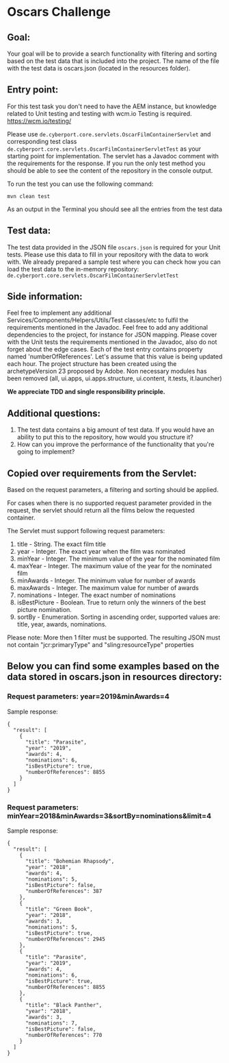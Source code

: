 # Oscars Challenge

## Goal:
Your goal will be to provide a search functionality with filtering and sorting based on the test data that is included into the project. 
The name of the file with the test data is oscars.json (located in the resources folder).



## Entry point:
For this test task you don't need to have the AEM instance, but knowledge related to Unit testing and testing with wcm.io Testing is required. https://wcm.io/testing/

Please use `de.cyberport.core.servlets.OscarFilmContainerServlet` and corresponding test class `de.cyberport.core.servlets.OscarFilmContainerServletTest` as your starting point for implementation. The servlet has a Javadoc comment with the requirements for the response. If you run the only test method you should be able to see the content of the repository in the console output.

To run the test you can use the following command:

    mvn clean test

As an output in the Terminal you should see all the entries from the test data 

## Test data:
The test data provided in the JSON file `oscars.json` is required for your Unit tests. Please use this data to fill in your repository with the data to work with. 
We already prepared a sample test where you can check how you can load the test data to the in-memory repository: `de.cyberport.core.servlets.OscarFilmContainerServletTest`


## Side information:
Feel free to implement any additional Services/Components/Helpers/Utils/Test classes/etc to fulfil the requirements mentioned in the Javadoc. 
Feel free to add any additional dependencies to the project, for instance for JSON mapping.
Please cover with the Unit tests the requirements mentioned in the Javadoc, also do not forget about the edge cases.
Each of the test entry contains property named 'numberOfReferences'. Let's assume that this value is being updated each hour.
The project structure has been created using the archetypeVersion 23 proposed by Adobe. Non necessary modules has been removed (all, ui.apps, ui.apps.structure, ui.content, it.tests, it.launcher)

**We appreciate TDD and single responsibility principle.**


## Additional questions:
1. The test data contains a big amount of test data. If you would have an ability to put this to the repository, how would you structure it?
2. How can you improve the performance of the functionality that you're going to implement?


## Copied over requirements from the Servlet:

Based on the request parameters, a filtering and sorting should be applied.

For cases when there is no supported request parameter provided in the request, the servlet should return all the films below the requested container.

The Servlet must support following request parameters:
1. title - String. The exact film title
2. year - Integer. The exact year when the film was nominated
3. minYear - Integer. The minimum value of the year for the nominated film
4. maxYear - Integer. The maximum value of the year for the nominated film
5. minAwards - Integer. The minimum value for number of awards
6. maxAwards - Integer. The maximum value for number of awards
7. nominations - Integer. The exact number of nominations
8. isBestPicture - Boolean. True to return only the winners of the best picture nomination.
9. sortBy - Enumeration. Sorting in ascending order, supported values are: title, year, awards, nominations.

Please note:
More then 1 filter must be supported.
The resulting JSON must not contain "jcr:primaryType" and "sling:resourceType" properties


## Below you can find some examples based on the data stored in oscars.json in resources directory:


### Request parameters: year=2019&minAwards=4

Sample response:
```
{
  "result": [
    {
      "title": "Parasite",
      "year": "2019",
      "awards": 4,
      "nominations": 6,
      "isBestPicture": true,
      "numberOfReferences": 8855
    }
  ]
}
```


### Request parameters: minYear=2018&minAwards=3&sortBy=nominations&limit=4


Sample response:
```
{
  "result": [
    {
      "title": "Bohemian Rhapsody",
      "year": "2018",
      "awards": 4,
      "nominations": 5,
      "isBestPicture": false,
      "numberOfReferences": 387
    },
    {
      "title": "Green Book",
      "year": "2018",
      "awards": 3,
      "nominations": 5,
      "isBestPicture": true,
      "numberOfReferences": 2945
    },
    {
      "title": "Parasite",
      "year": "2019",
      "awards": 4,
      "nominations": 6,
      "isBestPicture": true,
      "numberOfReferences": 8855
    },
    {
      "title": "Black Panther",
      "year": "2018",
      "awards": 3,
      "nominations": 7,
      "isBestPicture": false,
      "numberOfReferences": 770
    }
  ]
}
```